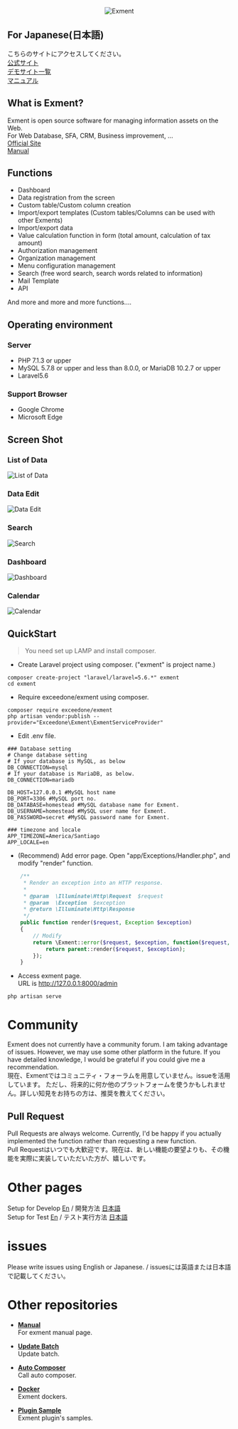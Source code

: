 <p align="center">
<img src="https://exment.net/docs/img/common/exment_logo_side.png" alt="Exment">
</p>


## For Japanese(日本語)
こちらのサイトにアクセスしてください。  
<a href="https://exment.net" target="_blank">公式サイト</a>  
<a href="https://exment.net/demo-env" target="_blank">デモサイト一覧</a>  
<a href="https://exment.net/docs/#/ja/">マニュアル</a>


## What is Exment?
Exment is open source software for managing information assets on the Web.  
For Web Database, SFA, CRM, Business improvement, ...  
<a href="https://en.exment.net" target="_blank">Official Site</a>  
<a href="https://exment.net/docs/#/">Manual</a>

## Functions
- Dashboard
- Data registration from the screen
- Custom table/Custom column creation
- Import/export templates (Custom tables/Columns can be used with other Exments)
- Import/export data
- Value calculation function in form (total amount, calculation of tax amount)
- Authorization management
- Organization management
- Menu configuration management
- Search (free word search, search words related to information)
- Mail Template
- API

And more and more and more functions....

## Operating environment
### Server
- PHP 7.1.3 or upper
- MySQL 5.7.8 or upper and less than 8.0.0, or MariaDB 10.2.7 or upper
- Laravel5.6

### Support Browser
- Google Chrome
- Microsoft Edge

## Screen Shot

### List of Data
![List of Data](https://exment.net/wp-content/uploads/2020/03/list_of_data.gif)  
  
### Data Edit
![Data Edit](https://exment.net/wp-content/uploads/2020/03/list_edit.gif)  
  
### Search
![Search](https://exment.net/wp-content/uploads/2020/03/search.gif)

### Dashboard
![Dashboard](https://exment.net/wp-content/uploads/2020/03/dashboard.gif)

### Calendar
![Calendar](https://exment.net/wp-content/uploads/2019/05/capture_7_calendarview.png)


## QuickStart
> You need set up LAMP and install composer.

- Create Laravel project using composer. ("exment" is project name.)

~~~
composer create-project "laravel/laravel=5.6.*" exment
cd exment
~~~

- Require exceedone/exment using composer.

~~~
composer require exceedone/exment
php artisan vendor:publish --provider="Exceedone\Exment\ExmentServiceProvider"
~~~

- Edit .env file.

~~~
### Database setting
# Change database setting
# If your database is MySQL, as below
DB_CONNECTION=mysql
# If your database is MariaDB, as below.
DB_CONNECTION=mariadb

DB_HOST=127.0.0.1 #MySQL host name
DB_PORT=3306 #MySQL port no.
DB_DATABASE=homestead #MySQL database name for Exment.
DB_USERNAME=homestead #MySQL user name for Exment.
DB_PASSWORD=secret #MySQL password name for Exment.

### timezone and locale
APP_TIMEZONE=America/Santiago
APP_LOCALE=en
~~~

- (Recommend) Add error page. Open "app/Exceptions/Handler.php", and modify "render" function.

~~~ php
    /**
     * Render an exception into an HTTP response.
     *
     * @param  \Illuminate\Http\Request  $request
     * @param  \Exception  $exception
     * @return \Illuminate\Http\Response
     */
    public function render($request, Exception $exception)
    {
        // Modify
        return \Exment::error($request, $exception, function($request, $exception){
            return parent::render($request, $exception);
        });
    }
~~~


- Access exment page.  
URL is http://127.0.0.1:8000/admin

~~~
php artisan serve
~~~

# Community
Exment does not currently have a community forum. I am taking advantage of issues. However, we may use some other platform in the future. If you have detailed knowledge, I would be grateful if you could give me a recommendation.  
現在、Exmentではコミュニティ・フォーラムを用意していません。issueを活用しています。  ただし、将来的に何か他のプラットフォームを使うかもしれません。詳しい知見をお持ちの方は、推奨を教えてください。

## Pull Request
Pull Requests are always welcome. Currently, I'd be happy if you actually implemented the function rather than requesting a new function.  
Pull Requestはいつでも大歓迎です。現在は、新しい機能の要望よりも、その機能を実際に実装していただいた方が、嬉しいです。


# Other pages
Setup for Develop [En](document/en/Develop.md) / 開発方法 [日本語](document/ja/Develop.md)  
Setup for Test [En](document/en/Test.md) / テスト実行方法 [日本語](document/ja/Test.md)  


# issues
Please write issues using English or Japanese.  / issuesには英語または日本語で記載してください。


# Other repositories

- **[Manual](https://github.com/exceedone/exment-manual)**  
For exment manual page.

- **[Update Batch](https://github.com/exment-git/batch-update)**  
Update batch.

- **[Auto Composer](https://github.com/exment-git/auto-composer)**  
Call auto composer.

- **[Docker](https://github.com/exment-git/docker-exment)**  
Exment dockers.

- **[Plugin Sample](https://github.com/exment-git/plugin-sample)**  
Exment plugin's samples.

